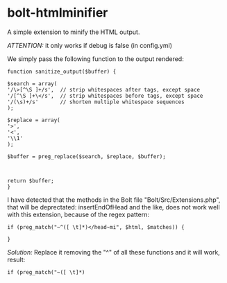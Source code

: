bolt-htmlminifier
======================

A simple extension to minify the HTML output.

*ATTENTION:* it only works if debug is false (in config.yml)

We simply pass the following function to the output rendered:

```
function sanitize_output($buffer) {

$search = array(
'/\>[^\S ]+/s',  // strip whitespaces after tags, except space
'/[^\S ]+\</s',  // strip whitespaces before tags, except space
'/(\s)+/s'       // shorten multiple whitespace sequences
);

$replace = array(
'>',
'<',
'\\1'
);

$buffer = preg_replace($search, $replace, $buffer);



return $buffer;
}
```

I have detected that the methods in the Bolt file "Bolt/Src/Extensions.php", that will be deprectated: insertEndOfHead and the like, does not work well with this extension, because of the regex pattern:
```
if (preg_match("~^([ \t]*)</head~mi", $html, $matches)) {

}
```

*Solution:*
Replace it removing the "^" of all these functions and it will work, result:
```
if (preg_match("~([ \t]*)
```



